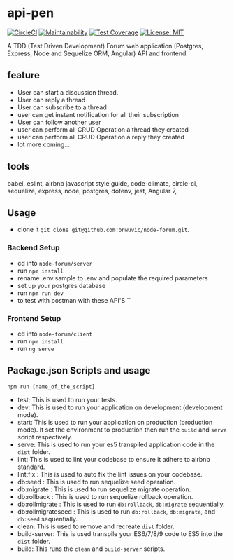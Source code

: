 # api-pen
[![CircleCI](https://circleci.com/gh/onwuvic/node-forum/tree/develop.svg?style=svg)](https://circleci.com/gh/onwuvic/node-forum/tree/develop) [![Maintainability](https://api.codeclimate.com/v1/badges/d44a0af08f04fb0d7c94/maintainability)](https://codeclimate.com/github/onwuvic/node-forum/maintainability) [![Test Coverage](https://api.codeclimate.com/v1/badges/d44a0af08f04fb0d7c94/test_coverage)](https://codeclimate.com/github/onwuvic/node-forum/test_coverage) [![License: MIT](https://img.shields.io/badge/License-MIT-brightgreen.svg)](https://opensource.org/licenses/MIT)

A TDD (Test Driven Development) Forum web application (Postgres, Express, Node and Sequelize ORM, Angular) API and frontend. 

## feature
- User can start a discussion thread.
- User can reply a thread
- User can subscribe to a thread
- user can get instant notification for all their subscription
- User can follow another user
- user can perform all CRUD Operation a thread they created
- user can perform all CRUD Operation a reply they created
- lot more coming...

## tools
babel, eslint, airbnb javascript style guide, code-climate, circle-ci, sequelize, express, node, postgres, dotenv, jest, Angular 7, 

## Usage
- clone it `git clone git@github.com:onwuvic/node-forum.git`.
### Backend Setup
- cd into `node-forum/server`
- run `npm install`
- rename .env.sample to .env and populate the required parameters
- set up your postgres database
- run `npm run dev`
- to test with postman with these API'S ``

### Frontend Setup
- cd into `node-forum/client`
- run `npm install`
- run `ng serve`

## Package.json Scripts and usage
`npm run [name_of_the_script]`
- test: This is used to run your tests.
- dev: This is used to run your application on development (development mode).
- start: This is used to run your application on production (production mode). It set the environment to production then run the `build` and `serve` script respectively.
- serve: This is used to run your es5 transpiled application code in the `dist` folder.
- lint: This is used to lint your codebase to ensure it adhere to airbnb standard.
- lint:fix : This is used to auto fix the lint issues on your codebase.
- db:seed : This is used to run sequelize seed operation.
- db:migrate : This is used to run sequelize migrate operation.
- db:rollback : This is used to run sequelize rollback operation.
- db:rollmigrate : This is used to run `db:rollback`, `db:migrate` sequentially.
- db:rollmigrateseed : This is used to run `db:rollback`, `db:migrate`, and `db:seed` sequentially.
- clean: This is used to remove and recreate `dist` folder.
- build-server: This is used transpile your ES6/7/8/9 code to ES5 into the `dist` folder.
- build: This runs the `clean` and `build-server` scripts.
